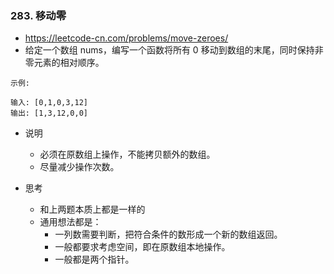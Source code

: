 ### 283. 移动零
- https://leetcode-cn.com/problems/move-zeroes/
- 给定一个数组 nums，编写一个函数将所有 0 移动到数组的末尾，同时保持非零元素的相对顺序。

```
示例:

输入: [0,1,0,3,12]
输出: [1,3,12,0,0]
```
- 说明
  - 必须在原数组上操作，不能拷贝额外的数组。
  - 尽量减少操作次数。
  
- 思考
  - 和上两题本质上都是一样的
  - 通用想法都是：
    - 一列数需要判断，把符合条件的数形成一个新的数组返回。
    - 一般都要求考虑空间，即在原数组本地操作。
    - 一般都是两个指针。
    